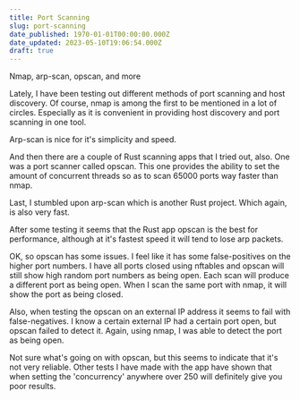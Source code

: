 ```yaml
---
title: Port Scanning
slug: port-scanning
date_published: 1970-01-01T00:00:00.000Z
date_updated: 2023-05-10T19:06:54.000Z
draft: true
---
```


Nmap, arp-scan, opscan, and more

Lately, I have been testing out different methods of port scanning and host discovery. Of course, nmap is among the first to be mentioned in a lot of circles. Especially as it is convenient in providing host discovery and port scanning in one tool. 

Arp-scan is nice for it's simplicity and speed.

And then there are a couple of Rust scanning apps that I tried out, also. One was a port scanner called opscan. This one provides the ability to set the amount of concurrent threads so as to scan 65000 ports way faster than nmap.

Last, I stumbled upon arp-scan which is another Rust project. Which again, is also very fast.

After some testing it seems that the Rust app opscan is the best for performance, although at it's fastest speed it will tend to lose arp packets.

OK, so opscan has some issues. I feel like it has some false-positives on the higher port numbers. I have all ports closed using nftables and opscan will still show high random port numbers as being open. Each scan will produce a different port as being open. When I scan the same port with nmap, it will show the port as being closed.

Also, when testing the opscan on an external IP address it seems to fail with false-negatives. I know a certain external IP had a certain port open, but opscan failed to detect it. Again, using nmap, I was able to detect the port as being open.

Not sure what's going on with opscan, but this seems to indicate that it's not very reliable. Other tests I have made with the app have shown that when setting the 'concurrency' anywhere over 250 will definitely give you poor results.
